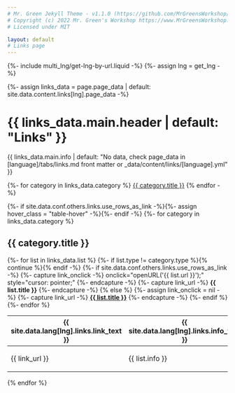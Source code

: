 ```yaml
---
# Mr. Green Jekyll Theme - v1.1.0 (https://github.com/MrGreensWorkshop/MrGreen-JekyllTheme)
# Copyright (c) 2022 Mr. Green's Workshop https://www.MrGreensWorkshop.com
# Licensed under MIT

layout: default
# Links page
---
```

{%- include multi_lng/get-lng-by-url.liquid -%}
{%- assign lng = get_lng -%}

{%- assign links_data = page.page_data | default: site.data.content.links[lng].page_data -%}

<div class="multipurpose-container links-heading-container">
  <h1>{{ links_data.main.header | default: "Links" }}</h1>
  <p>{{ links_data.main.info | default: "No data, check page_data in [language]/tabs/links.md front matter or _data/content/links/[language].yml" }}</p>
  <div class="multipurpose-button-wrapper">
    {%- for category in links_data.category %}
      <a href="#{{ category.type }}" role="button" class="multipurpose-button link-buttons" style="background-color:{{ category.color }};">{{ category.title }}</a>
    {% endfor -%}
  </div>
</div>

{%- if site.data.conf.others.links.use_rows_as_link -%}{%- assign hover_class = "table-hover" -%}{%- endif -%}
{%- for category in links_data.category %}
<div class="multipurpose-container link-container" id="{{ category.type }}" style="border-left-color:{{ category.color }};">
  <h2>{{ category.title }}</h2>
  <table class="table {{ hover_class }}">
    <thead>
      <tr>
        <th>{{ site.data.lang[lng].links.link_text }}</th>
        <th>{{ site.data.lang[lng].links.info_text }}</th>
      </tr>
    </thead>
    <tbody>
      {%- for list in links_data.list %}
        {%- if list.type != category.type %}{% continue %}{% endif -%}
        {%- if site.data.conf.others.links.use_rows_as_link -%}
          {%- capture link_onclick -%} onclick="openURL('{{ list.url }}');" style="cursor: pointer;" {%- endcapture -%}
          {%- capture link_url -%} <b>{{ list.title }}</b> {%- endcapture -%}
        {% else %}
          {%- assign link_onclick = nil -%}
          {%- capture link_url -%} <a href="{{ list.url }}" target="_blank" rel="noopener noreferrer"><b>{{ list.title }}</b></a> {%- endcapture -%}
        {%- endif %}
        <tr class="link-item" {{ link_onclick }}>
          <td>
            <p>{{ link_url }}</p>
          </td>
          <td>
            <p>{{ list.info }}</p>
          </td>
        </tr>
      {%- endfor %}
    </tbody>
  </table>
</div>
{% endfor %}
